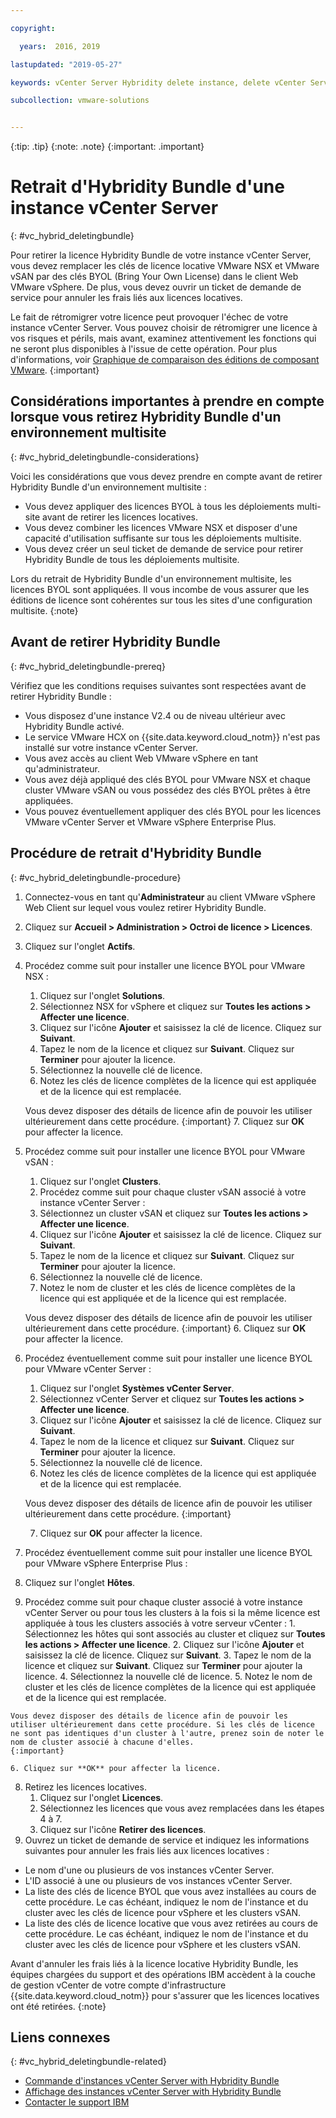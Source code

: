 ```yaml
---

copyright:

  years:  2016, 2019

lastupdated: "2019-05-27"

keywords: vCenter Server Hybridity delete instance, delete vCenter Server Hybridity, remove vCenter Server Hybridity

subcollection: vmware-solutions


---
```


{:tip: .tip}
{:note: .note}
{:important: .important}

# Retrait d'Hybridity Bundle d'une instance vCenter Server
{: #vc_hybrid_deletingbundle}

Pour retirer la licence Hybridity Bundle de votre instance vCenter Server, vous devez remplacer les clés de licence locative VMware NSX et VMware vSAN par des clés BYOL (Bring Your Own License) dans le client Web VMware vSphere. De plus, vous devez ouvrir un ticket de demande de service pour annuler les frais liés aux licences locatives.

Le fait de rétromigrer votre licence peut provoquer l'échec de votre instance vCenter Server. Vous pouvez choisir de rétromigrer une licence à vos risques et périls, mais avant, examinez attentivement les fonctions qui ne seront plus disponibles à l'issue de cette opération. Pour plus d'informations, voir [Graphique de comparaison des éditions de composant VMware](/docs/services/vmwaresolutions/archiref/solution?topic=vmware-solutions-solution-appendix).
{:important}

## Considérations importantes à prendre en compte lorsque vous retirez Hybridity Bundle d'un environnement multisite
{: #vc_hybrid_deletingbundle-considerations}

Voici les considérations que vous devez prendre en compte avant de retirer Hybridity Bundle d'un environnement multisite :

* Vous devez appliquer des licences BYOL à tous les déploiements multi-site avant de retirer les licences locatives.
* Vous devez combiner les licences VMware NSX et disposer d'une capacité d'utilisation suffisante sur tous les déploiements multisite.
* Vous devez créer un seul ticket de demande de service pour retirer Hybridity Bundle de tous les déploiements multisite.

Lors du retrait de Hybridity Bundle d'un environnement multisite, les licences BYOL sont appliquées. Il vous incombe de vous assurer que les éditions de licence sont cohérentes sur tous les sites d'une configuration multisite.
{:note}

## Avant de retirer Hybridity Bundle
{: #vc_hybrid_deletingbundle-prereq}

Vérifiez que les conditions requises suivantes sont respectées avant de retirer Hybridity Bundle :

* Vous disposez d'une instance V2.4 ou de niveau ultérieur avec Hybridity Bundle activé.
* Le service VMware HCX on {{site.data.keyword.cloud_notm}} n'est pas installé sur votre instance vCenter Server.
* Vous avez accès au client Web VMware vSphere en tant qu'administrateur.
* Vous avez déjà appliqué des clés BYOL pour VMware NSX et chaque cluster VMware vSAN ou vous possédez des clés BYOL prêtes à être appliquées.
* Vous pouvez éventuellement appliquer des clés BYOL pour les licences VMware vCenter Server et VMware vSphere Enterprise Plus.

## Procédure de retrait d'Hybridity Bundle
{: #vc_hybrid_deletingbundle-procedure}

1. Connectez-vous en tant qu'**Administrateur** au client VMware vSphere Web Client sur lequel vous voulez retirer Hybridity Bundle.
2. Cliquez sur **Accueil > Administration > Octroi de licence > Licences**.
3. Cliquez sur l'onglet **Actifs**.
4. Procédez comme suit pour installer une licence BYOL pour VMware NSX :
   1. Cliquez sur l'onglet **Solutions**.
   2. Sélectionnez NSX for vSphere et cliquez sur **Toutes les actions > Affecter une licence**.
   3. Cliquez sur l'icône **Ajouter** et saisissez la clé de licence. Cliquez sur **Suivant**.
   4. Tapez le nom de la licence et cliquez sur **Suivant**. Cliquez sur **Terminer** pour ajouter la licence.
   5. Sélectionnez la nouvelle clé de licence.
   6. Notez les clés de licence complètes de la licence qui est appliquée et de la licence qui est remplacée.

   Vous devez disposer des détails de licence afin de pouvoir les utiliser ultérieurement dans cette procédure.
   {:important}
   7. Cliquez sur **OK** pour affecter la licence.
5. Procédez comme suit pour installer une licence BYOL pour VMware vSAN :
   1. Cliquez sur l'onglet **Clusters**.
   2. Procédez comme suit pour chaque cluster vSAN associé à votre instance vCenter Server :
    1. Sélectionnez un cluster vSAN et cliquez sur **Toutes les actions > Affecter une licence**.
    2. Cliquez sur l'icône **Ajouter** et saisissez la clé de licence. Cliquez sur **Suivant**.
    3. Tapez le nom de la licence et cliquez sur **Suivant**. Cliquez sur **Terminer** pour ajouter la licence.
    4. Sélectionnez la nouvelle clé de licence.
    5. Notez le nom de cluster et les clés de licence complètes de la licence qui est appliquée et de la licence qui est remplacée.

    Vous devez disposer des détails de licence afin de pouvoir les utiliser ultérieurement dans cette procédure.
    {:important}
    6. Cliquez sur **OK** pour affecter la licence.
6. Procédez éventuellement comme suit pour installer une licence BYOL pour VMware vCenter Server :
   1. Cliquez sur l'onglet **Systèmes vCenter Server**.
   2. Sélectionnez vCenter Server et cliquez sur **Toutes les actions > Affecter une licence**.
   3. Cliquez sur l'icône **Ajouter** et saisissez la clé de licence. Cliquez sur **Suivant**.
   4. Tapez le nom de la licence et cliquez sur **Suivant**. Cliquez sur **Terminer** pour ajouter la licence.
   5. Sélectionnez la nouvelle clé de licence.
   6. Notez les clés de licence complètes de la licence qui est appliquée et de la licence qui est remplacée.

   Vous devez disposer des détails de licence afin de pouvoir les utiliser ultérieurement dans cette procédure.
   {:important}

   7. Cliquez sur **OK** pour affecter la licence.
7. Procédez éventuellement comme suit pour installer une licence BYOL pour VMware vSphere Enterprise Plus :
  1. Cliquez sur l'onglet **Hôtes**.
  2. Procédez comme suit pour chaque cluster associé à votre instance vCenter Server ou pour tous les clusters à la fois si la même licence est appliquée à tous les clusters associés à votre serveur vCenter :
    1. Sélectionnez les hôtes qui sont associés au cluster et cliquez sur **Toutes les actions > Affecter une licence**.
    2. Cliquez sur l'icône **Ajouter** et saisissez la clé de licence. Cliquez sur **Suivant**.
    3. Tapez le nom de la licence et cliquez sur **Suivant**. Cliquez sur **Terminer** pour ajouter la licence.
    4. Sélectionnez la nouvelle clé de licence.
    5. Notez le nom de cluster et les clés de licence complètes de la licence qui est appliquée et de la licence qui est remplacée.

    Vous devez disposer des détails de licence afin de pouvoir les utiliser ultérieurement dans cette procédure. Si les clés de licence ne sont pas identiques d'un cluster à l'autre, prenez soin de noter le nom de cluster associé à chacune d'elles.
    {:important}

    6. Cliquez sur **OK** pour affecter la licence.
8. Retirez les licences locatives.
   1. Cliquez sur l'onglet **Licences**.
   2. Sélectionnez les licences que vous avez remplacées dans les étapes 4 à 7.
   3. Cliquez sur l'icône **Retirer des licences**.
9. Ouvrez un ticket de demande de service et indiquez les informations suivantes pour annuler les frais liés aux licences locatives :
  * Le nom d'une ou plusieurs de vos instances vCenter Server.
  * L'ID associé à une ou plusieurs de vos instances vCenter Server.
  * La liste des clés de licence BYOL que vous avez installées au cours de cette procédure. Le cas échéant, indiquez le nom de l'instance et du cluster avec les clés de licence pour vSphere et les clusters vSAN.
  * La liste des clés de licence locative que vous avez retirées au cours de cette procédure. Le cas échéant, indiquez le nom de l'instance et du cluster avec les clés de licence pour vSphere et les clusters vSAN.

  Avant d'annuler les frais liés à la licence locative Hybridity Bundle, les équipes chargées du support et des opérations IBM accèdent à la couche de gestion vCenter de votre compte d'infrastructure {{site.data.keyword.cloud_notm}} pour s'assurer que les licences locatives ont été retirées.
  {:note}

## Liens connexes
{: #vc_hybrid_deletingbundle-related}

* [Commande d'instances vCenter Server with Hybridity Bundle](/docs/services/vmwaresolutions/vcenter?topic=vmware-solutions-vc_hybrid_orderinginstance)
* [Affichage des instances vCenter Server with Hybridity Bundle](/docs/services/vmwaresolutions/vcenter?topic=vmware-solutions-vc_hybrid_viewinginstances)
* [Contacter le support IBM](/docs/services/vmwaresolutions/vmonic?topic=vmware-solutions-trbl_support)
